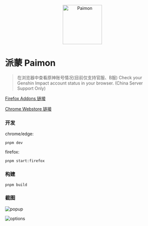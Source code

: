 <p align='center'><img width="128px" style="display:block; margin:0 auto;" src="./extension/assets/icon-128.png" alt="Paimon">
</p>

# 派蒙 Paimon

> 在浏览器中查看原神账号情况(目前仅支持官服、B服)
> Check your Genshin Impact account status in your browser. (China Server Support Only)

[Firefox Addons 链接](https://addons.mozilla.org/zh-CN/firefox/addon/%E6%B4%BE%E8%92%99-paimon/)

[Chrome Webstore 链接](https://chrome.google.com/webstore/detail/%E6%B4%BE%E8%92%99-paimon/ecafadojbjpamdlbhdgmfhihdojeekdd)

### 开发

chrome/edge:

```
pnpm dev
```

firefox:

```
pnpm start:firefox
```

### 构建

```
pnpm build
```

### 截图

![popup](./screenshots/popup.png)

![options](./screenshots/options.png)